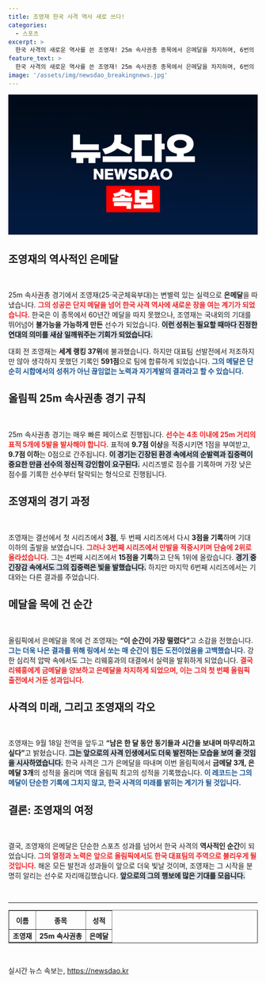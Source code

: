 ```yaml
---
title: 조영재 한국 사격 역사 새로 쓰다!
categories:
  - 스포츠
excerpt: >
  한국 사격의 새로운 역사를 쓴 조영재! 25m 속사권총 종목에서 은메달을 차지하며, 6번의 올림픽 출전 끝에 드디어 메달 품에 안았다. 그의 감동적인 경과와 진정한 승리의 순간을 놓치지 마세요!
feature_text: >
  한국 사격의 새로운 역사를 쓴 조영재! 25m 속사권총 종목에서 은메달을 차지하며, 6번의 올림픽 출전 끝에 드디어 메달 품에 안았다. 그의 감동적인 경과와 진정한 승리의 순간을 놓치지 마세요!
image: '/assets/img/newsdao_breakingnews.jpg'
---
```


<p><img src="/assets/img/newsdao_breakingnews.jpg" alt="flaretime 속보" /></p>

<h2 data-ke-size="size26">조영재의 역사적인 은메달</h2>

<p data-ke-size="size16">&nbsp;</p> 

<p>25m 속사권총 경기에서 조영재(25·국군체육부대)는 변별력 있는 실력으로 <strong>은메달</strong>을 따냈습니다. <b><span style="color: #ee2323;">그의 성공은 단지 메달을 넘어 한국 사격 역사에 새로운 장을 여는 계기가 되었습니다.</span></b> 한국은 이 종목에서 60년간 메달을 따지 못했으나, 조영재는 국내외의 기대를 뛰어넘어 <strong>불가능을 가능하게 만든</strong> 선수가 되었습니다. <b><span style="background-color: #21538527;">이런 성취는 필요할 때마다 진정한 연대의 의미를 새삼 일깨워주는 기회가 되었습니다.</span></b> </p>

<p>대회 전 조영재는 <strong>세계 랭킹 37위</strong>에 불과했습니다. 하지만 대표팀 선발전에서 저조하지만 않아 생각하지 못했던 기록인 <strong>591점</strong>으로 팀에 합류하게 되었습니다. <b><span style="color: #1a5490;">그의 메달은 단순히 시합에서의 성취가 아닌 끊임없는 노력과 자기계발의 결과라고 할 수 있습니다.</span></b>  </p>

<h2 data-ke-size="size26">올림픽 25m 속사권총 경기 규칙</h2>

<p data-ke-size="size16">&nbsp;</p>

<p>25m 속사권총 경기는 매우 빠른 페이스로 진행됩니다. <b><span style="color: #ee2323;">선수는 4초 이내에 25m 거리의 표적 5개에 5발을 발사해야 합니다.</span></b> 표적에 <strong>9.7점 이상</strong>을 적중시키면 1점을 부여받고, <strong>9.7점 이하</strong>는 0점으로 간주됩니다. <b><span style="background-color: #21538527;">이 경기는 긴장된 환경 속에서의 순발력과 집중력이 중요한 만큼 선수의 정신적 강인함이 요구된다.</span></b> 시리즈별로 점수를 기록하며 가장 낮은 점수를 기록한 선수부터 탈락되는 형식으로 진행됩니다. </p>

<h2 data-ke-size="size26">조영재의 경기 과정</h2>

<p data-ke-size="size16">&nbsp;</p>

<p>조영재는 결선에서 첫 시리즈에서 <strong>3점</strong>, 두 번째 시리즈에서 다시 <strong>3점을 기록</strong>하며 기대 이하의 출발을 보였습니다. <b><span style="color: #ee2323;">그러나 3번째 시리즈에서 만발을 적중시키며 단숨에 2위로 올라섰습니다.</span></b> 그는 4번째 시리즈에서 <strong>15점을 기록</strong>하고 단독 1위에 올랐습니다. <b><span style="background-color: #21538527;">경기 중 긴장감 속에서도 그의 집중력은 빛을 발했습니다.</span></b> 하지만 마지막 6번째 시리즈에서는 기대와는 다른 결과를 주었습니다. </p>

<h2 data-ke-size="size26">메달을 목에 건 순간</h2>

<p data-ke-size="size16">&nbsp;</p>

<p>올림픽에서 은메달을 목에 건 조영재는 <strong>“이 순간이 가장 떨렸다”</strong>고 소감을 전했습니다. <b><span style="color: #1a5490;">그는 더욱 나은 결과를 위해 링에서 쏘는 매 순간이 힘든 도전이었음을 고백했습니다.</span></b> 강한 심리적 압박 속에서도 그는 리웨훙과의 대결에서 실력을 발휘하게 되었습니다. <b><span style="color: #ee2323;">결국 리웨훙에게 금메달을 양보하고 은메달을 차지하게 되었으며, 이는 그의 첫 번째 올림픽 출전에서 거둔 성과입니다.</span></b> </p>

<h2 data-ke-size="size26">사격의 미래, 그리고 조영재의 각오</h2>

<p data-ke-size="size16">&nbsp;</p>

<p>조영재는 9월 18일 전역을 앞두고 <strong>“남은 한 달 동안 동기들과 시간을 보내며 마무리하고 싶다”</strong>고 밝혔습니다. <b><span style="background-color: #21538527;">그는 앞으로의 사격 인생에서도 더욱 발전하는 모습을 보여 줄 것임을 시사하였습니다.</span></b> 한국 사격은 그가 은메달을 따내며 이번 올림픽에서 <strong>금메달 3개, 은메달 3개</strong>의 성적을 올리며 역대 올림픽 최고의 성적을 기록했습니다. <b><span style="color: #1a5490;">이 레코드는 그의 메달이 단순한 기록에 그치지 않고, 한국 사격의 미래를 밝히는 계기가 될 것입니다.</span></b> </p>

<h2 data-ke-size="size26">결론: 조영재의 여정</h2>

<p data-ke-size="size16">&nbsp;</p>

<p>결국, 조영재의 은메달은 단순한 스포츠 성과를 넘어서 한국 사격의 <strong>역사적인 순간</strong>이 되었습니다. <b><span style="color: #ee2323;">그의 열정과 노력은 앞으로 올림픽에서도 한국 대표팀의 주역으로 불리우게 될 것입니다.</span></b> 해온 모든 발전과 성과들이 앞으로 더욱 빛날 것이며, 조영재는 그 시작을 분명히 알리는 선수로 자리매김했습니다. <b><span style="background-color: #21538527;">앞으로의 그의 행보에 많은 기대를 모읍니다.</span></b> </p>

<p data-ke-size="size16">&nbsp;</p> 

<hr /> 

<table style="width: 100%; border-collapse: collapse;" border="1">
<tr>
    <th style="text-align: center; height: 30px;"><b>이름</b></th>
    <th style="text-align: center; height: 30px;"><b>종목</b></th>
    <th style="text-align: center; height: 30px;"><b>성적</b></th>
</tr>
<tr>
    <td style="text-align: center; height: 17px;"><b>조영재</b></td>
    <td style="text-align: center; height: 17px;"><b>25m 속사권총</b></td>
    <td style="text-align: center; height: 17px;"><b>은메달</b></td>
</tr>
</table> 

<p data-ke-size="size16">&nbsp;</p>
실시간 뉴스 속보는, <a href="https://newsdao.kr" rel="dofollow">https://newsdao.kr</a>


